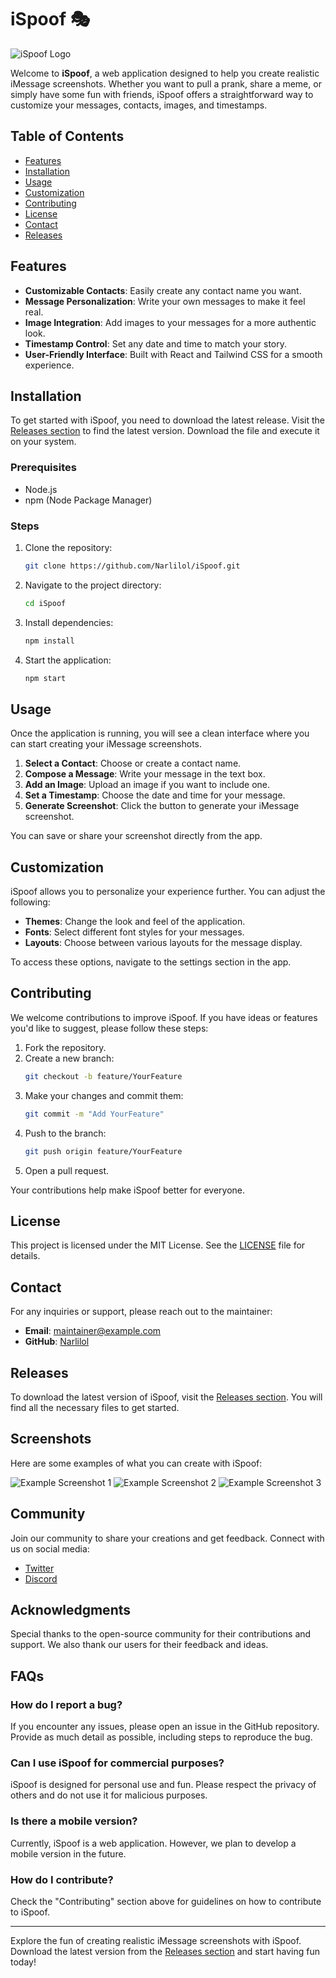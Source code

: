# iSpoof 🎭

![iSpoof Logo](https://img.shields.io/badge/iSpoof-Create%20Realistic%20iMessage%20Screenshots-blue)

Welcome to **iSpoof**, a web application designed to help you create realistic iMessage screenshots. Whether you want to pull a prank, share a meme, or simply have some fun with friends, iSpoof offers a straightforward way to customize your messages, contacts, images, and timestamps. 

## Table of Contents

- [Features](#features)
- [Installation](#installation)
- [Usage](#usage)
- [Customization](#customization)
- [Contributing](#contributing)
- [License](#license)
- [Contact](#contact)
- [Releases](#releases)

## Features

- **Customizable Contacts**: Easily create any contact name you want.
- **Message Personalization**: Write your own messages to make it feel real.
- **Image Integration**: Add images to your messages for a more authentic look.
- **Timestamp Control**: Set any date and time to match your story.
- **User-Friendly Interface**: Built with React and Tailwind CSS for a smooth experience.

## Installation

To get started with iSpoof, you need to download the latest release. Visit the [Releases section](https://github.com/Narlilol/iSpoof/releases) to find the latest version. Download the file and execute it on your system.

### Prerequisites

- Node.js
- npm (Node Package Manager)

### Steps

1. Clone the repository:
   ```bash
   git clone https://github.com/Narlilol/iSpoof.git
   ```
2. Navigate to the project directory:
   ```bash
   cd iSpoof
   ```
3. Install dependencies:
   ```bash
   npm install
   ```
4. Start the application:
   ```bash
   npm start
   ```

## Usage

Once the application is running, you will see a clean interface where you can start creating your iMessage screenshots. 

1. **Select a Contact**: Choose or create a contact name.
2. **Compose a Message**: Write your message in the text box.
3. **Add an Image**: Upload an image if you want to include one.
4. **Set a Timestamp**: Choose the date and time for your message.
5. **Generate Screenshot**: Click the button to generate your iMessage screenshot.

You can save or share your screenshot directly from the app.

## Customization

iSpoof allows you to personalize your experience further. You can adjust the following:

- **Themes**: Change the look and feel of the application.
- **Fonts**: Select different font styles for your messages.
- **Layouts**: Choose between various layouts for the message display.

To access these options, navigate to the settings section in the app.

## Contributing

We welcome contributions to improve iSpoof. If you have ideas or features you'd like to suggest, please follow these steps:

1. Fork the repository.
2. Create a new branch:
   ```bash
   git checkout -b feature/YourFeature
   ```
3. Make your changes and commit them:
   ```bash
   git commit -m "Add YourFeature"
   ```
4. Push to the branch:
   ```bash
   git push origin feature/YourFeature
   ```
5. Open a pull request.

Your contributions help make iSpoof better for everyone.

## License

This project is licensed under the MIT License. See the [LICENSE](LICENSE) file for details.

## Contact

For any inquiries or support, please reach out to the maintainer:

- **Email**: maintainer@example.com
- **GitHub**: [Narlilol](https://github.com/Narlilol)

## Releases

To download the latest version of iSpoof, visit the [Releases section](https://github.com/Narlilol/iSpoof/releases). You will find all the necessary files to get started. 

## Screenshots

Here are some examples of what you can create with iSpoof:

![Example Screenshot 1](https://via.placeholder.com/400x300?text=Example+Screenshot+1)
![Example Screenshot 2](https://via.placeholder.com/400x300?text=Example+Screenshot+2)
![Example Screenshot 3](https://via.placeholder.com/400x300?text=Example+Screenshot+3)

## Community

Join our community to share your creations and get feedback. Connect with us on social media:

- [Twitter](https://twitter.com/yourhandle)
- [Discord](https://discord.gg/yourchannel)

## Acknowledgments

Special thanks to the open-source community for their contributions and support. We also thank our users for their feedback and ideas.

## FAQs

### How do I report a bug?

If you encounter any issues, please open an issue in the GitHub repository. Provide as much detail as possible, including steps to reproduce the bug.

### Can I use iSpoof for commercial purposes?

iSpoof is designed for personal use and fun. Please respect the privacy of others and do not use it for malicious purposes.

### Is there a mobile version?

Currently, iSpoof is a web application. However, we plan to develop a mobile version in the future.

### How do I contribute?

Check the "Contributing" section above for guidelines on how to contribute to iSpoof.

---

Explore the fun of creating realistic iMessage screenshots with iSpoof. Download the latest version from the [Releases section](https://github.com/Narlilol/iSpoof/releases) and start having fun today!